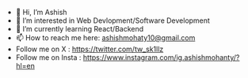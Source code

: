 - 👋 Hi, I’m Ashish
- 👀 I’m interested in Web Devlopment/Software Development
- 🌱 I’m currently learning React/Backend
- 📫 How to reach me here: ashishmohaty10@gmail.com
- Follow me on X : https://twitter.com/tw_sk1llz
- Follow me on Insta : https://www.instagram.com/ig.ashishmohanty/?hl=en

<!---
ashishmohanty10/ashishmohanty10 is a ✨ special ✨ repository because its `README.md` (this file) appears on your GitHub profile.
You can click the Preview link to take a look at your changes.
--->
